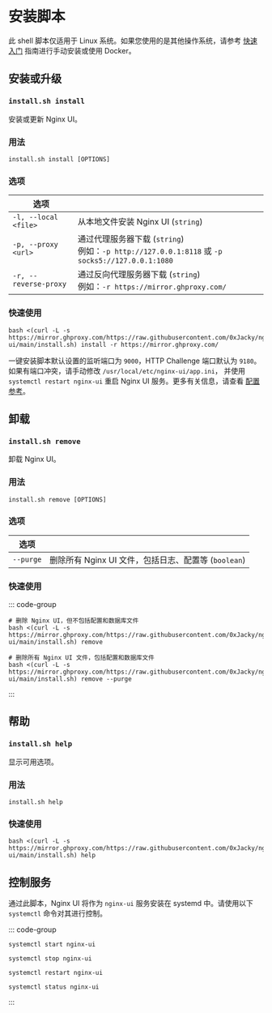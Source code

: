 # 安装脚本

此 shell 脚本仅适用于 Linux 系统。如果您使用的是其他操作系统，请参考 [快速入门](./getting-started) 指南进行手动安装或使用 Docker。

## 安装或升级

### `install.sh install`

安装或更新 Nginx UI。

### 用法

```shell
install.sh install [OPTIONS]
```

### 选项

| 选项                    |                                                                                       |
|-----------------------|---------------------------------------------------------------------------------------|
| `-l, --local <file>`  | 从本地文件安装 Nginx UI (`string`)                                                           |
| `-p, --proxy <url>`   | 通过代理服务器下载 (`string`)<br/>例如：`-p http://127.0.0.1:8118` 或 `-p socks5://127.0.0.1:1080` |
| `-r, --reverse-proxy` | 通过反向代理服务器下载 (`string`)<br/>例如：`-r https://mirror.ghproxy.com/`                               |


### 快速使用

```shell
bash <(curl -L -s https://mirror.ghproxy.com/https://raw.githubusercontent.com/0xJacky/nginx-ui/main/install.sh) install -r https://mirror.ghproxy.com/
```

一键安装脚本默认设置的监听端口为 `9000`，HTTP Challenge 端口默认为 `9180`。如果有端口冲突，请手动修改 `/usr/local/etc/nginx-ui/app.ini`，
并使用 `systemctl restart nginx-ui` 重启 Nginx UI 服务。更多有关信息，请查看 [配置参考](./config-server)。

## 卸载

### `install.sh remove`

卸载 Nginx UI。

### 用法

```shell
install.sh remove [OPTIONS]
```

### 选项

| 选项        |                                       |
|-----------|---------------------------------------|
| `--purge` | 删除所有 Nginx UI 文件，包括日志、配置等 (`boolean`) |

### 快速使用

::: code-group

```shell [移除]
# 删除 Nginx UI，但不包括配置和数据库文件
bash <(curl -L -s https://mirror.ghproxy.com/https://raw.githubusercontent.com/0xJacky/nginx-ui/main/install.sh) remove
```

```shell [清除]
# 删除所有 Nginx UI 文件，包括配置和数据库文件
bash <(curl -L -s https://mirror.ghproxy.com/https://raw.githubusercontent.com/0xJacky/nginx-ui/main/install.sh) remove --purge
```

:::

## 帮助

### `install.sh help`

显示可用选项。

### 用法

```shell
install.sh help
```

### 快速使用

```shell
bash <(curl -L -s https://mirror.ghproxy.com/https://raw.githubusercontent.com/0xJacky/nginx-ui/main/install.sh) help
```

## 控制服务

通过此脚本，Nginx UI 将作为 `nginx-ui` 服务安装在 systemd 中。请使用以下 `systemctl` 命令对其进行控制。

::: code-group

```shell [启动]
systemctl start nginx-ui
```

```shell [停止]
systemctl stop nginx-ui
```

```shell [重启]
systemctl restart nginx-ui
```

```shell [显示状态]
systemctl status nginx-ui
```

:::
